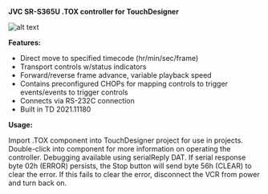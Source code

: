 **JVC SR-S365U .TOX controller for TouchDesigner**

![alt text](https://i.imgur.com/fvHVwEJ.png)

**Features:**
- Direct move to specified timecode (hr/min/sec/frame)
- Transport controls w/status indicators
- Forward/reverse frame advance, variable playback speed
- Contains preconfigured CHOPs for mapping controls to trigger events/events to trigger controls
- Connects via RS-232C connection
- Built in TD 2021.11180




**Usage:**

Import .TOX component into TouchDesigner project for use in projects.
Double-click into component for more 
information on operating the controller.
Debugging available using serialReply DAT.
If serial response byte 02h (ERROR) persists, 
the Stop button will send byte 56h (CLEAR) 
to clear the error. If this fails to clear the error, 
disconnect the VCR from power and turn back on.
